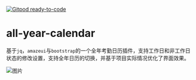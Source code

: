 [![Gitpod ready-to-code](https://img.shields.io/badge/Gitpod-ready--to--code-blue?logo=gitpod)](https://gitpod.io/#https://github.com/mowatermelon/all-year-calendar)

# all-year-calendar

基于`jq`，`amazeui`与`bootstrap`的一个全年考勤日历插件，支持工作日和非工作日状态的修改设置，支持全年日历的切换，并基于项目实际情况优化了界面效果。

![图片](https://dn-coding-net-production-pp.qbox.me/b5e98a13-ea18-4498-8f0d-733ed3c6b0cc.png)
